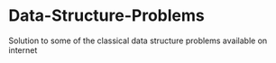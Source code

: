 # Data-Structure-Problems
Solution to some of the classical data structure problems available on internet
